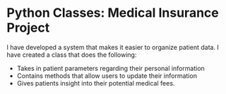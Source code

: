 # Python Classes: Medical Insurance Project
I have developed a system that makes it easier to organize patient data. 
I have created a class that does the following:
- Takes in patient parameters regarding their personal information
- Contains methods that allow users to update their information
- Gives patients insight into their potential medical fees.
